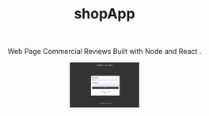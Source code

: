 <h1  align="center"> shopApp </h1>  <br>
<p  align="center">
Web Page Commercial Reviews  Built with Node and React .</p>
<p  align="center">

<a  href="#">

<img  alt="Download on the App Store"  title="App Store"  src="./client/images/ReadmeImaged//Login form.png"  width="140">

</a>

